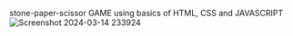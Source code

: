stone-paper-scissor GAME 
using basics of HTML, CSS and JAVASCRIPT
![Screenshot 2024-03-14 233924](https://github.com/dushyant4665/stone-paper-scissor/assets/157887714/ed590e69-b1b9-47ea-8264-3d0b2d1c02b8)

